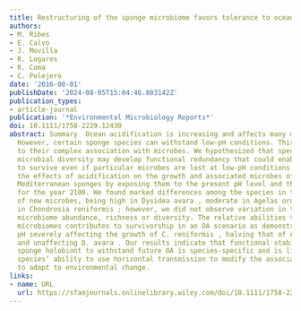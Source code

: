 ```yaml
---
title: Restructuring of the sponge microbiome favors tolerance to ocean acidification
authors:
- M. Ribes
- E. Calvo
- J. Movilla
- R. Logares
- R. Coma
- C. Pelejero
date: '2016-08-01'
publishDate: '2024-08-05T15:04:46.803142Z'
publication_types:
- article-journal
publication: '*Environmental Microbiology Reports*'
doi: 10.1111/1758-2229.12430
abstract: Summary  Ocean acidification is increasing and affects many marine organisms.
  However, certain sponge species can withstand low‐pH conditions. This may be related
  to their complex association with microbes. We hypothesized that species with greater
  microbial diversity may develop functional redundancy that could enable the holobiont
  to survive even if particular microbes are lost at low‐pH conditions. We evaluated
  the effects of acidification on the growth and associated microbes of three ubiquitous
  Mediterranean sponges by exposing them to the present pH level and that predicted
  for the year 2100. We found marked differences among the species in the acquisition
  of new microbes, being high in Dysidea avara , moderate in Agelas oroides and null
  in Chondrosia reniformis ; however, we did not observe variation in the overall
  microbiome abundance, richness or diversity. The relative abilities to alter the
  microbiomes contributes to survivorship in an OA scenario as demonstrated by lowered
  pH severely affecting the growth of C. reniformis , halving that of A. oroides ,
  and unaffecting D. avara . Our results indicate that functional stability of the
  sponge holobiont to withstand future OA is species‐specific and is linked to the
  species’ ability to use horizontal transmission to modify the associated microbiome
  to adapt to environmental change.
links:
- name: URL
  url: https://sfamjournals.onlinelibrary.wiley.com/doi/10.1111/1758-2229.12430
---
```


